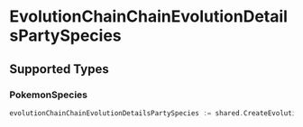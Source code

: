 # EvolutionChainChainEvolutionDetailsPartySpecies


## Supported Types

### PokemonSpecies

```go
evolutionChainChainEvolutionDetailsPartySpecies := shared.CreateEvolutionChainChainEvolutionDetailsPartySpeciesPokemonSpecies(shared.PokemonSpecies{/* values here */})
```

